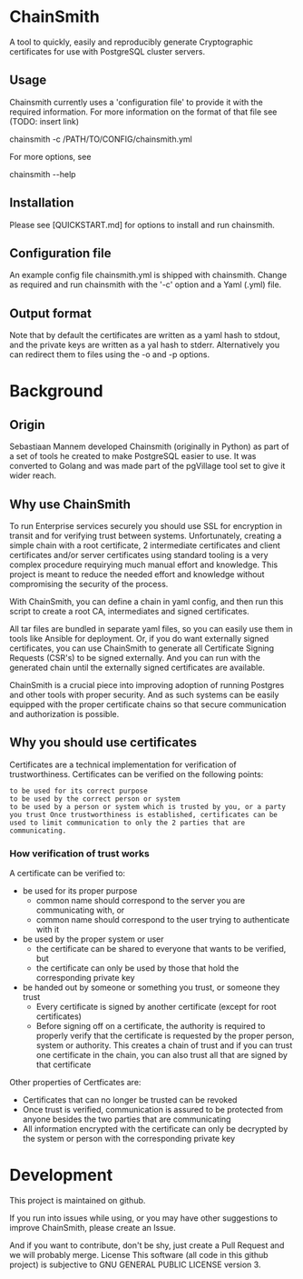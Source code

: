 
# ChainSmith

A tool to quickly, easily and reproducibly generate Cryptographic certificates for use
with PostgreSQL cluster servers.

## Usage

Chainsmith currently uses a 'configuration file' to provide it with the required information. For more information on the format of that file see (TODO: insert link)

chainsmith -c /PATH/TO/CONFIG/chainsmith.yml

For more options, see

chainsmith --help

## Installation

Please see [QUICKSTART.md] for options to install and run chainsmith.

## Configuration file

An example config file chainsmith.yml is shipped with chainsmith. Change as required and run chainsmith with the '-c' option and a Yaml (.yml) file.

## Output format

Note that by default the certificates are written as a yaml hash to stdout, and the private keys are written as a yal hash to stderr. Alternatively you can redirect them to files using the -o and -p options.

# Background

## Origin

Sebastiaan Mannem developed Chainsmith (originally in Python) as part of a set of tools he created to make PostgreSQL easier to use. It was converted to Golang and was made part of the pgVillage tool set to give it wider reach.

## Why use ChainSmith

To run Enterprise services securely you should use SSL for encryption in transit and for verifying trust between systems. Unfortunately, creating a simple chain with a root certificate, 2 intermediate certificates and client certificates and/or server certificates using standard tooling is a very complex procedure requirying much manual effort and knowledge. This project is meant to reduce the needed effort and knowledge without compromising the security of the process.

With ChainSmith, you can define a chain in yaml config, and then run this script to create a root CA, intermediates and signed certificates.

All tar files are bundled in separate yaml files, so you can easily use them in tools like Ansible for deployment. Or, if you do want externally signed certificates, you can use ChainSmith to generate all Certificate Signing Requests (CSR's) to be signed externally. And you can run with the generated chain until the externally signed certificates are available.

ChainSmith is a crucial piece into improving adoption of running Postgres and other tools with proper security. And as such systems can be easily equipped with the proper certificate chains so that secure communication and authorization is possible.

## Why you should use certificates

Certificates are a technical implementation for verification of trustworthiness. Certificates can be verified on the following points:

    to be used for its correct purpose
    to be used by the correct person or system
    to be used by a person or system which is trusted by you, or a party you trust Once trustworthiness is established, certificates can be used to limit communication to only the 2 parties that are communicating.

### How verification of trust works

A certificate can be verified to:

- be used for its proper purpose
  - common name should correspond to the server you are communicating with, or
  - common name should correspond to the user trying to authenticate with it
- be used by the proper system or user
  - the certificate can be shared to everyone that wants to be verified, but
  - the certificate can only be used by those that hold the corresponding private key
- be handed out by someone or something you trust, or someone they trust
  - Every certificate is signed by another certificate (except for root certificates)
  - Before signing off on a certificate, the authority is required to properly verify that the certificate is requested by the proper person, system or authority. This creates a chain of trust and if you can trust one certificate in the chain, you can also trust all that are signed by that certificate

Other properties of Certficates are:

- Certificates that can no longer be trusted can be revoked
- Once trust is verified, communication is assured to be protected from anyone besides the two parties that are communicating
- All information encrypted with the certificate can only be decrypted by the system or person with the corresponding private key

# Development

This project is maintained on github.

If you run into issues while using, or you may have other suggestions to improve ChainSmith, please create an Issue.

And if you want to contribute, don't be shy, just create a Pull Request and we will probably merge.
License
This software (all code in this github project) is subjective to GNU GENERAL PUBLIC LICENSE version 3.
